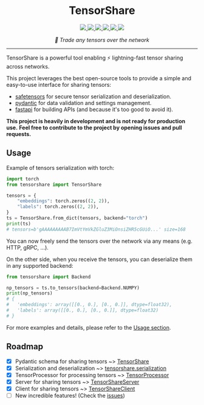 <h1 align="center">TensorShare</h1>

<div align="center">
	<a  href="https://pypi.org/project/tensorshare" target="_blank">
		<img src="https://img.shields.io/pypi/v/tensorshare.svg" />
	</a>
	<a  href="https://pypi.org/project/tensorshare" target="_blank">
		<img src="https://img.shields.io/pypi/pyversions/tensorshare" />
	</a>
	<a  href="https://github.com/chainyo/tensorshare/blob/main/LICENSE" target="_blank">
		<img src="https://img.shields.io/pypi/l/tensorshare" />
	</a>
	<a  href="https://github.com/chainyo/tensorshare/actions?workflow=ci-cd" target="_blank">
		<img src="https://github.com/chainyo/tensorshare/workflows/ci-cd/badge.svg" />
	</a>
	<a href="https://codecov.io/gh/chainyo/tensorshare" > 
		<img src="https://codecov.io/gh/chainyo/tensorshare/branch/main/graph/badge.svg?token=IA2W48WCCN"/> 
	</a>
	<a  href="https://github.com/pypa/hatch" target="_blank">
		<img src="https://img.shields.io/badge/%F0%9F%A5%9A-Hatch-4051b5.svg" />
	</a>
</div>

<p align="center"><em>🤝 Trade any tensors over the network</em></p>

---

TensorShare is a powerful tool enabling ⚡ lightning-fast tensor sharing across networks.

This project leverages the best open-source tools to provide a simple and easy-to-use interface for sharing tensors:

* [safetensors](https://github.com/huggingface/safetensors) for secure tensor serialization and deserialization.
* [pydantic](https://github.com/pydantic/pydantic) for data validation and settings management.
* [fastapi](https://github.com/tiangolo/fastapi) for building APIs (and because it's too good to avoid it).

__This project is heavily in development and is not ready for production use.__
__Feel free to contribute to the project by opening issues and pull requests.__

## Usage

Example of tensors serialization with torch:

```python
import torch
from tensorshare import TensorShare

tensors = {
    "embeddings": torch.zeros((2, 2)),
    "labels": torch.zeros((2, 2)),
}
ts = TensorShare.from_dict(tensors, backend="torch")
print(ts)
# tensors=b'gAAAAAAAAAB7ImVtYmVkZGluZ3MiOnsiZHR5cGUiO...' size=168
```

You can now freely send the tensors over the network via any means (e.g. HTTP, gRPC, ...).

On the other side, when you receive the tensors, you can deserialize them in any supported backend:

```python
from tensorshare import Backend

np_tensors = ts.to_tensors(backend=Backend.NUMPY)
print(np_tensors)
# {
# 	'embeddings': array([[0., 0.], [0., 0.]], dtype=float32),
# 	'labels': array([[0., 0.], [0., 0.]], dtype=float32)
# }
```

For more examples and details, please refer to the [Usage section](./usage).

## Roadmap

- [x] Pydantic schema for sharing tensors ~> [TensorShare](./usage/tensorshare.md)
- [x] Serialization and deserialization ~> [tensorshare.serialization](./api/serialization)
- [x] TensorProcessor for processing tensors ~> [TensorProcessor](./api/processor)
- [x] Server for sharing tensors ~> [TensorShareServer](./usage/tensorshare_server.md)
- [x] Client for sharing tensors ~> [TensorShareClient](./usage/tensorshare_client.md)
- [ ] New incredible features! (Check the [issues](https://github.com/chainyo/tensorshare/issues))
